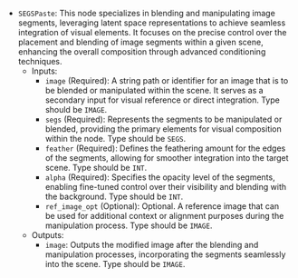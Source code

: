 - `SEGSPaste`: This node specializes in blending and manipulating image segments, leveraging latent space representations to achieve seamless integration of visual elements. It focuses on the precise control over the placement and blending of image segments within a given scene, enhancing the overall composition through advanced conditioning techniques.
    - Inputs:
        - `image` (Required): A string path or identifier for an image that is to be blended or manipulated within the scene. It serves as a secondary input for visual reference or direct integration. Type should be `IMAGE`.
        - `segs` (Required): Represents the segments to be manipulated or blended, providing the primary elements for visual composition within the node. Type should be `SEGS`.
        - `feather` (Required): Defines the feathering amount for the edges of the segments, allowing for smoother integration into the target scene. Type should be `INT`.
        - `alpha` (Required): Specifies the opacity level of the segments, enabling fine-tuned control over their visibility and blending with the background. Type should be `INT`.
        - `ref_image_opt` (Optional): Optional. A reference image that can be used for additional context or alignment purposes during the manipulation process. Type should be `IMAGE`.
    - Outputs:
        - `image`: Outputs the modified image after the blending and manipulation processes, incorporating the segments seamlessly into the scene. Type should be `IMAGE`.
